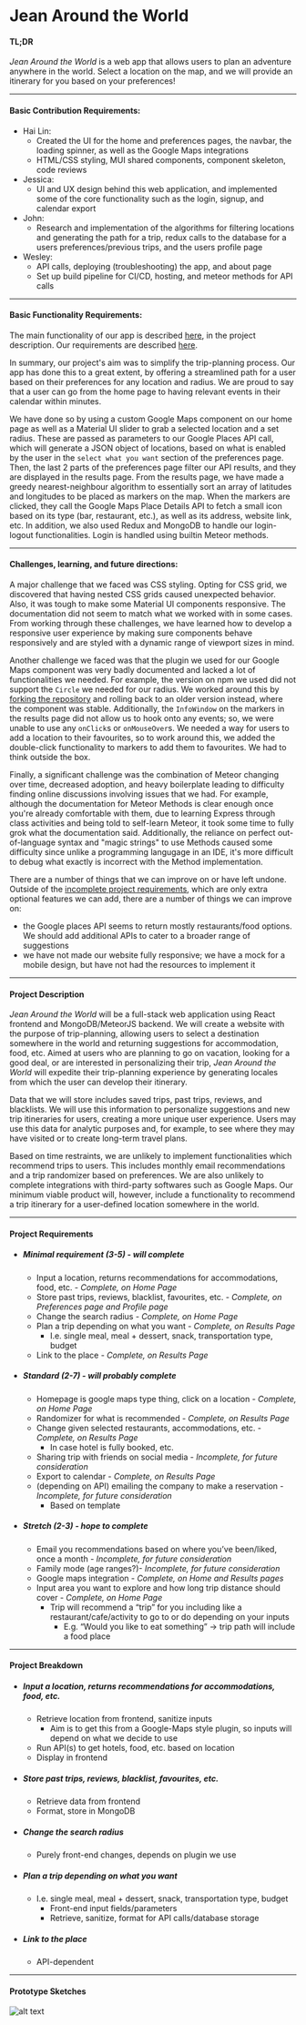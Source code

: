 Jean Around the World
===

#### TL;DR
*Jean Around the World* is a web app that allows users to plan an adventure anywhere in the world. Select a location on the map, and we will provide an itinerary for you based on your preferences!

***

#### Basic Contribution Requirements:
* Hai Lin:
    * Created the UI for the home and preferences pages, the navbar, the loading spinner, as well as the Google Maps integrations
    * HTML/CSS styling, MUI shared components, component skeleton, code reviews
* Jessica:
    * UI and UX design behind this web application, and implemented some of the core functionality such as the login, signup, and            calendar export
* John:
    * Research and implementation of the algorithms for filtering locations and generating the path for a trip, redux calls to the           database for a users preferences/previous trips, and the users profile page
* Wesley:
    * API calls, deploying (troubleshooting) the app, and about page
    * Set up build pipeline for CI/CD, hosting, and meteor methods for API calls
   
***

#### Basic Functionality Requirements:
The main functionality of our app is described [here](#project-description), in the project description. Our requirements are described [here](#project-requirements).

In summary, our project's aim was to simplify the trip-planning process. Our app has done this to a great extent, by offering a streamlined path for a user based on their preferences for any location and radius. We are proud to say that a user can go from the home page to having relevant events in their calendar within minutes.

We have done so by using a custom Google Maps component on our home page as well as a Material UI slider to grab a selected location and a set radius. These are passed as parameters to our Google Places API call, which will generate a JSON object of locations, based on what is enabled by the user in the `select what you want` section of the preferences page. Then, the last 2 parts of the preferences page filter our API results, and they are displayed in the results page. From the results page, we have made a greedy nearest-neighbour algorithm to essentially sort an array of latitudes and longitudes to be placed as markers on the map. When the markers are clicked, they call the Google Maps Place Details API to fetch a small icon based on its type (bar, restaurant, etc.), as well as its address, website link, etc. In addition, we also used Redux and MongoDB to handle our login-logout functionalities. Login is handled using builtin Meteor methods.

***

#### Challenges, learning, and future directions:
A major challenge that we faced was CSS styling. Opting for CSS grid, we discovered that having nested CSS grids caused unexpected behavior. Also, it was tough to make some Material UI components responsive. The documentation did not seem to match what we worked with in some cases. From working through these challenges, we have learned how to develop a responsive user experience by making sure components behave responsively and are styled with a dynamic range of viewport sizes in mind. 

Another challenge we faced was that the plugin we used for our Google Maps component was very badly documented and lacked a lot of functionalities we needed. For example, the version on npm we used did not support the `Circle` we needed for our radius. We worked around this by [forking the repository](https://github.com/denim-squad/google-maps-react) and rolling back to an older version instead, where the component was stable. Additionally, the `InfoWindow` on the markers in the results page did not allow us to hook onto any events; so, we were unable to use any `onClick`s or `onMouseOver`s. We needed a way for users to add a location to their favourites, so to work around this, we added the double-click functionality to markers to add them to favourites. We had to think outside the box.

Finally, a significant challenge was the combination of Meteor changing over time, decreased adoption, and heavy boilerplate leading to difficulty finding online discussions involving issues that we had. For example, although the documentation for Meteor Methods is clear enough once you're already comfortable with them, due to learning Express through class activities and being told to self-learn Meteor, it took some time to fully grok what the documentation said. Additionally, the reliance on perfect out-of-language syntax and "magic strings" to use Methods caused some difficulty since unlike a programming langugage in an IDE, it's more difficult to debug what exactly is incorrect with the Method implementation.

There are a number of things that we can improve on or have left undone. Outside of the [incomplete project requirements](#project-requirements), which are only extra optional features we can add, there are a number of things we can improve on:
* the Google places API seems to return mostly restaurants/food options. We should add additional APIs to cater to a broader range of suggestions
* we have not made our website fully responsive; we have a mock for a mobile design, but have not had the resources to implement it

***

#### Project Description
*Jean Around the World* will be a full-stack web application using React frontend and MongoDB/MeteorJS backend. We will create a website with the purpose of trip-planning, allowing users to select a destination somewhere in the world and returning suggestions for accommodation, food, etc. Aimed at users who are planning to go on vacation, looking for a good deal, or are interested in personalizing their trip, *Jean Around the World* will expedite their trip-planning experience by generating locales from which the user can develop their itinerary.

Data that we will store includes saved trips, past trips, reviews, and blacklists. We will use this information to personalize suggestions and new trip itineraries for users, creating a more unique user experience. Users may use this data for analytic purposes and, for example, to see where they may have visited or to create long-term travel plans.

Based on time restraints, we are unlikely to implement functionalities which recommend trips to users. This includes monthly email recommendations and a trip randomizer based on preferences. We are also unlikely to complete integrations with third-party softwares such as Google Maps. Our minimum viable product will, however, include a functionality to recommend a trip itinerary for a user-defined location somewhere in the world. 

***

#### Project Requirements
* ##### Minimal requirement (3-5) - will complete
    * Input a location, returns recommendations for accommodations, food, etc. - *Complete, on Home Page*
    * Store past trips, reviews, blacklist, favourites, etc. - *Complete, on Preferences page and Profile page*
    * Change the search radius - *Complete, on Home Page*
    * Plan a trip depending on what you want  - *Complete, on Results Page*
        * I.e. single meal, meal + dessert, snack, transportation type, budget
    * Link to the place - *Complete, on Results Page*
* ##### Standard (2-7) - will probably complete
    * Homepage is google maps type thing, click on a location - *Complete, on Home Page*
    * Randomizer for what is recommended - *Complete, on Results Page*
    * Change given selected restaurants, accommodations, etc. - *Complete, on Results Page*
        * In case hotel is fully booked, etc.
    * Sharing trip with friends on social media - *Incomplete, for future consideration*
    * Export to calendar - *Complete, on Results Page*
    * (depending on API) emailing the company to make a reservation - *Incomplete, for future consideration*
        * Based on template
* ##### Stretch (2-3) - hope to complete
    * Email you recommendations based on where you’ve been/liked, once a month - *Incomplete, for future consideration*
    * Family mode (age ranges?)- *Incomplete, for future consideration*
    * Google maps integration - *Complete, on Home and Results pages*
    * Input area you want to explore and how long trip distance should cover - *Complete, on Home Page*
        * Trip will recommend a “trip” for you including like a restaurant/cafe/activity to go to or do depending on your inputs
            * E.g. “Would you like to eat something” → trip path will include a food place

***

#### Project Breakdown
* ##### Input a location, returns recommendations for accommodations, food, etc.
    * Retrieve location from frontend, sanitize inputs
        * Aim is to get this from a Google-Maps style plugin, so inputs will depend on what we decide to use
    * Run API(s) to get hotels, food, etc. based on location
    * Display in frontend
* ##### Store past trips, reviews, blacklist, favourites, etc.
    * Retrieve data from frontend
    * Format, store in MongoDB
* ##### Change the search radius
    * Purely front-end changes, depends on plugin we use
* ##### Plan a trip depending on what you want
    * I.e. single meal, meal + dessert, snack, transportation type, budget
        * Front-end input fields/parameters
        * Retrieve, sanitize, format for API calls/database storage
* ##### Link to the place
    * API-dependent

***

#### Prototype Sketches


![alt text](https://github.com/denim-squad/jean-around-the-world/blob/master/images/PrototypeSketches.JPG?raw=true)
